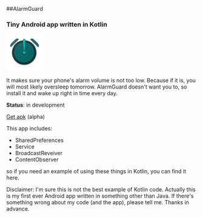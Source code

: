

##AlarmGuard 

### Tiny Android app written in Kotlin

![App icon](https://github.com/Kondenko/alarm-guard/blob/master/app/src/main/res/mipmap-xhdpi/ic_launcher.png)

It makes sure your phone's alarm volume is not too low. Because if it is, you will most likely oversleep tomorrow. 
AlarmGuard doesn't want you to, so install it and wake up right in time every day.

**Status**: in development

[Get apk](//drive.google.com/open?id=0B6T71HBrEWpAZHNITG1rV0dhMXc) (alpha)

This app includes:
- SharedPreferences
- Service
- BroadcastReveiver
- ContentObserver

so if you need an example of using these things in Kotlin, you can find it here.

Disclaimer:
I'm sure this is not the best example of Kotlin code. Actually this is my first ever Android app written in something other than Java.
If there's something wrong about my code (and the app), please tell me. Thanks in advance.
